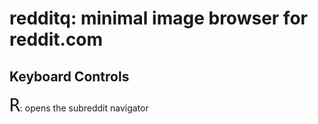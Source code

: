 # redditq: minimal image browser for reddit.com

## Keyboard Controls

<kbd style="font-size: 2em;">R</kbd>: opens the subreddit navigator